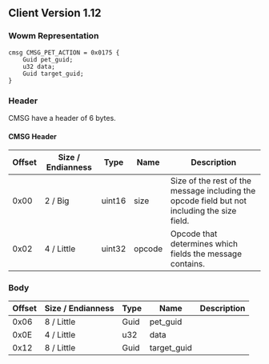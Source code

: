 ## Client Version 1.12

### Wowm Representation
```rust,ignore
cmsg CMSG_PET_ACTION = 0x0175 {
    Guid pet_guid;
    u32 data;
    Guid target_guid;
}
```
### Header
CMSG have a header of 6 bytes.

#### CMSG Header
| Offset | Size / Endianness | Type   | Name   | Description |
| ------ | ----------------- | ------ | ------ | ----------- |
| 0x00   | 2 / Big           | uint16 | size   | Size of the rest of the message including the opcode field but not including the size field.|
| 0x02   | 4 / Little        | uint32 | opcode | Opcode that determines which fields the message contains.|
### Body
| Offset | Size / Endianness | Type | Name | Description |
| ------ | ----------------- | ---- | ---- | ----------- |
| 0x06 | 8 / Little | Guid | pet_guid |  |
| 0x0E | 4 / Little | u32 | data |  |
| 0x12 | 8 / Little | Guid | target_guid |  |
